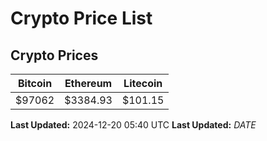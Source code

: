 # Crypto Price List

## Crypto Prices
| Bitcoin | Ethereum | Litecoin |
| ------- | -------- | -------- |
| $97062 | $3384.93 | $101.15 |
**Last Updated:** 2024-12-20 05:40 UTC
**Last Updated:** $DATE$
